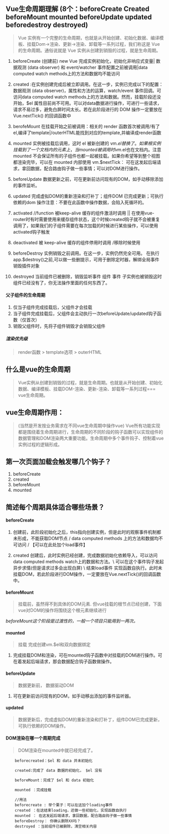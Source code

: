 ## Vue生命周期理解 (8个：beforeCreate Created beforeMount mounted beforeUpdate updated beforedestroy destroyed)
> Vue 实例有一个完整的生命周期，也就是从开始创建、初始化数据、编译模板、挂载Dom→渲染、更新→渲染、卸载等一系列过程，我们称这是 Vue 的生命周期。通俗说就是 Vue 实例从创建到销毁的过程，就是生命周期。

1. beforeCreate (创建前) new Vue 完成实例初始化，初始化非响应式变量| 数据观测 (data observer) 和 event/watcher 事件配置之前被调用|data computed watch methods上的方法和数据均不能访问

2. created :在实例创建完成后被立即调用。在这一步，实例已完成以下的配置：数据观测 (data observer)，属性和方法的运算，watch/event 事件回调。可访问data computed watch methods上的方法和数据。然而，挂载阶段还没开始，$el 属性目前尚不可用。可以对data数据进行操作，可进行一些请求，请求不易过多，避免白屏时间太长。若在此阶段进行的 DOM 操作一定要放在 Vue.nextTick() 的回调函数中

3. berofeMount 在挂载开始之前被调用：相关的 render 函数首次被调用/有了el,编译了template|/outerHTML能找到对应的template,并编译成render函数

4. mounted 实例被挂载后调用，这时 el 被新创建的 vm.$el 替换了。 如果根实例挂载到了一个文档内的元素上，当mounted被调用时vm.$el也在文档内。注意 mounted 不会保证所有的子组件也都一起被挂载。如果你希望等到整个视图都渲染完毕，可以在 mounted 内部使用 vm.$nextTick： 可在这发起后端请求，拿回数据，配合路由钩子做一些事情；可以对DOM进行操作。

5. beforeUpdate 数据更新之前，可在更新前访问现有的DOM，如手动移除添加的事件监听。

6. updated 完成虚拟DOM的重新渲染和打补丁；组件DOM 已完成更新；可执行依赖的dom 操作注意：不要在此函数中操作数据，会陷入死循环的。

7. activated  //function  被keep-alive 缓存的组件激活时调用  || 在使用vue-router时有时需要使用<keep-alive></keep-alive>来缓存组件状态，这个时候created钩子就不会被重复调用了，如果我们的子组件需要在每次加载的时候进行某些操作，可以使用activated钩子触发

8. deactivated 被 keep-alive 缓存的组件停用时调用 /移除时候使用

9. beforeDestroy 实例销毁之前调用。在这一步，实例仍然完全可用。 在执行app.$destroy()之前,可以做一些删提示，可用于删除定时器，解绑全局事件 销毁插件对象

10. destroyed 当前组件已被删除，销毁监听事件 组件 事件 子实例也被销毁这时组件已经没有了，你无法操作里面的任何东西了。


#### 父子组件的生命周期

1. 仅当子组件完成挂载后，父组件才会挂载
2. 当子组件完成挂载后，父组件会主动执行一次beforeUpdate/updated钩子函数（仅首次）
3. 销毁父组件时，先将子组件销毁才会销毁父组件

##### 渲染优先级
> render函数 > template选项 > outerHTML





## 什么是vue的生命周期 
> Vue实例从创建到销毁的过程，就是生命周期。也就是从开始创建、初始化数据、编译模板、挂载DOM-渲染、更新-渲染、卸载等一系列过程=== vue生命周期。

## vue生命周期作用：
> (当然是开发按业务需求在不同vue生命周期中操作vue) Vue所有功能实现都是围绕着生命周期进行，生命周期的不同阶段的钩子函数可以实现组件的数据管理和DOM渲染两大重要功能。生命周期中多个事件钩子、控制着vue实例过程的逻辑形成。

## 第一次页面加载会触发哪几个钩子？
1. beforeCreate
2. created
3. beforeMount
4. mounted

## 简述每个周期具体适合哪些场景？

#### beforeCreate
1. 创建前，此阶段初始化之后，this指向创建实例，但是此时的观察事件机制都未形成，不能获取DOM节点 / data computed methods 上的方法和数据均不可访问 / 【可以在此处加个load事件】

2. created 创建后，此时实例已经创建，完成数据初始化依赖导入，可以访问data computed methods watch上的数据和方法。\ 可以在这个事件钩子发起异步求情(但是请求过多会出现白屏) \ 结束load事件 实现函数自执行。此时未挂载DOM，若此阶段进行DOM操作，一定要放在Vue.nextTick()的回调函数中。
 
#### beforeMount 
> 挂载前，虽然得不到具体的DOM元素. 但vue挂载的根节点已经创建，下面vue对DOM的操作将围绕这个根元素继续进行

_beforeMount这个阶段是过渡性的，一般一个项目只能用到一两次。_

#### mounted 
> 挂载 完成创建vm.$el和双向数据绑定
1. 完成挂载DOM和渲染，可在mounted钩子函数中对挂载的DOM进行操作。可在着发起后端请求，那会数据配合钩子函数做操作。

#### beforeUpdate 
> 数据更新前， 数据驱动DOM 

1. 可在更新前访问现有的DOM，如手动移出添加的事件监听器。

#### updated 

> 数据更新后，完成虚拟DOM的重新渲染和打补丁，组件DOM已完成更新，可执行依赖的DOM操作。



#### DOM渲染在哪一个周期完成 

> DOM渲染在mounted中就已经完成了。

```
    beforecreated：$el 和 data 并未初始化

    created:完成了 data 数据的初始化， $el 没有

    beforeMount：完成了 $el 和 data 初始化

    mounted ：完成挂载

    //用法
    beforecreate : 举个栗子：可以在这加个loading事件
    created ：在这结束loading，还做一些初始化，实现函数自执行
    mounted ： 在这发起后端请求，拿回数据，配合路由钩子做一些事情
    beforeDestroy： 你确认删除XX吗？
    destroyed ：当前组件已被删除，清空相关内容

```